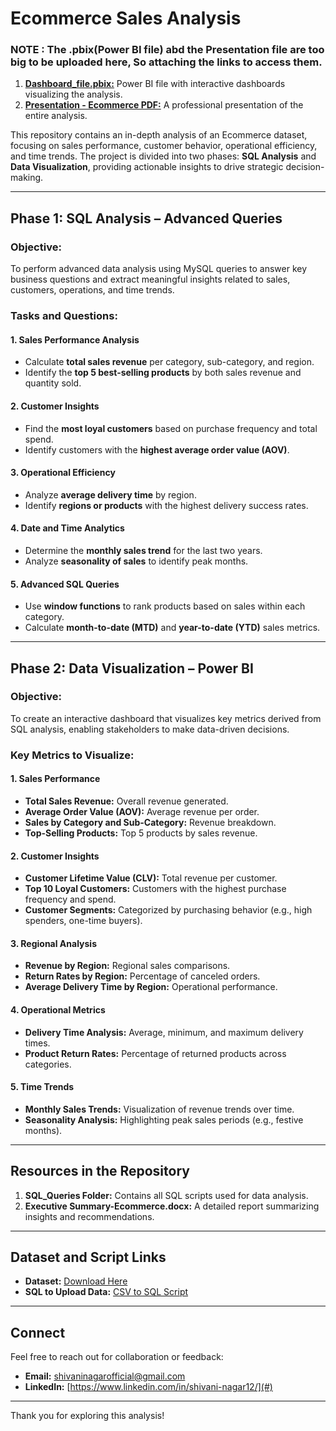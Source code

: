 # Ecommerce Sales Analysis

### NOTE : The .pbix(Power BI file) abd the Presentation file are too big to be uploaded here, So attaching the links to access them.

1. **[Dashboard_file.pbix:](https://drive.google.com/file/d/1SjfMA9tGgsttp7vrgM2Du1Eq_wDT03TR/view?usp=sharing)** Power BI file with interactive dashboards visualizing the analysis.
2. **[Presentation - Ecommerce PDF:](https://drive.google.com/file/d/1vKXqz-PMN9fVR9eP0oWMP_tTwSnwDbBZ/view?usp=sharing)** A professional presentation of the entire analysis.

          
This repository contains an in-depth analysis of an Ecommerce dataset, focusing on sales performance, customer behavior, operational efficiency, and time trends. 
The project is divided into two phases: **SQL Analysis** and **Data Visualization**, providing actionable insights to drive strategic decision-making.

---

## **Phase 1: SQL Analysis – Advanced Queries**

### **Objective:**
To perform advanced data analysis using MySQL queries to answer key business questions and extract meaningful insights related to sales, customers, operations, and time trends.

### **Tasks and Questions:**

#### **1. Sales Performance Analysis**
- Calculate **total sales revenue** per category, sub-category, and region.
- Identify the **top 5 best-selling products** by both sales revenue and quantity sold.

#### **2. Customer Insights**
- Find the **most loyal customers** based on purchase frequency and total spend.
- Identify customers with the **highest average order value (AOV)**.

#### **3. Operational Efficiency**
- Analyze **average delivery time** by region.
- Identify **regions or products** with the highest delivery success rates.

#### **4. Date and Time Analytics**
- Determine the **monthly sales trend** for the last two years.
- Analyze **seasonality of sales** to identify peak months.

#### **5. Advanced SQL Queries**
- Use **window functions** to rank products based on sales within each category.
- Calculate **month-to-date (MTD)** and **year-to-date (YTD)** sales metrics.

---

## **Phase 2: Data Visualization – Power BI**

### **Objective:**
To create an interactive dashboard that visualizes key metrics derived from SQL analysis, enabling stakeholders to make data-driven decisions.

### **Key Metrics to Visualize:**

#### **1. Sales Performance**
- **Total Sales Revenue:** Overall revenue generated.
- **Average Order Value (AOV):** Average revenue per order.
- **Sales by Category and Sub-Category:** Revenue breakdown.
- **Top-Selling Products:** Top 5 products by sales revenue.

#### **2. Customer Insights**
- **Customer Lifetime Value (CLV):** Total revenue per customer.
- **Top 10 Loyal Customers:** Customers with the highest purchase frequency and spend.
- **Customer Segments:** Categorized by purchasing behavior (e.g., high spenders, one-time buyers).

#### **3. Regional Analysis**
- **Revenue by Region:** Regional sales comparisons.
- **Return Rates by Region:** Percentage of canceled orders.
- **Average Delivery Time by Region:** Operational performance.

#### **4. Operational Metrics**
- **Delivery Time Analysis:** Average, minimum, and maximum delivery times.
- **Product Return Rates:** Percentage of returned products across categories.

#### **5. Time Trends**
- **Monthly Sales Trends:** Visualization of revenue trends over time.
- **Seasonality Analysis:** Highlighting peak sales periods (e.g., festive months).

---

## **Resources in the Repository**

1. **SQL_Queries Folder:** Contains all SQL scripts used for data analysis.
2. **Executive Summary-Ecommerce.docx:** A detailed report summarizing insights and recommendations.

---

## **Dataset and Script Links**
- **Dataset:** [Download Here](https://drive.google.com/file/d/1ePnRbauLEyaJMQEgH0GqvL49nReeeUVW/view)
- **SQL to Upload Data:** [CSV to SQL Script](https://github.com/Ayushi0214/SQL-Python-Ecommerce-Project/blob/main/csv_to_sql.py)

---

## **Connect**
Feel free to reach out for collaboration or feedback:
- **Email:** shivaninagarofficial@gmail.com
- **LinkedIn:** [https://www.linkedin.com/in/shivani-nagar12/](#)

---

Thank you for exploring this analysis!
